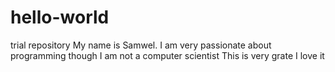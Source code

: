 # hello-world
trial repository
My name is Samwel. 
I am very passionate about programming though I am not a computer scientist
This is very grate I love it
